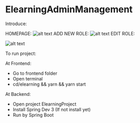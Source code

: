 # ElearningAdminManagement

Introduce:

HOMEPAGE:
![alt text](https://scontent.fsgn5-7.fna.fbcdn.net/v/t1.15752-9/130539625_2868829026775905_8840238648187564364_n.png?_nc_cat=104&ccb=2&_nc_sid=ae9488&_nc_ohc=d3Td3i_1qSAAX967S7E&_nc_ht=scontent.fsgn5-7.fna&oh=df7f75bfaeac42296cba9a9c02765c6c&oe=5FF7357A)
ADD NEW ROLE:
![alt text](https://scontent.fdad3-3.fna.fbcdn.net/v/t1.15752-9/130114751_864577007627139_5714358623358722809_n.png?_nc_cat=111&ccb=2&_nc_sid=ae9488&_nc_ohc=aNE0NmJZNJMAX-5mboZ&_nc_ht=scontent.fdad3-3.fna&oh=2877b2f368c00685c0d6a7018a4beec1&oe=5FF7AB5D)
EDIT ROLE:

![alt text](https://scontent.fsgn5-1.fna.fbcdn.net/v/t1.15752-9/129795206_183094416804474_1648667385490301142_n.png?_nc_cat=101&ccb=2&_nc_sid=ae9488&_nc_ohc=ropc7t-myycAX_Cx5I5&_nc_ht=scontent.fsgn5-1.fna&oh=d22b3e03c9e7c7f54a06b2dc3fd33f58&oe=5FF7AAF5)

To run project:

At Frontend:
+ Go to frontend folder
+ Open terminal
+ cd/elearning && yarn && yarn start

At Backend:
+ Open project ElearningProject
+ Install Spring Dev 3 (If not install yet)
+ Run by Spring Boot
